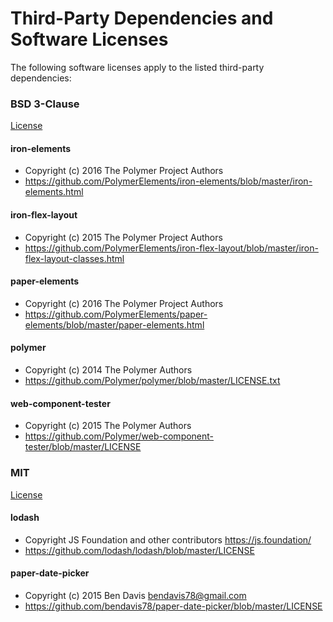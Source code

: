 # Third-Party Dependencies and Software Licenses

The following software licenses apply to the listed third-party dependencies:

### BSD 3-Clause

[License](https://github.com/DigElements/date-picker-display/blob/master/THIRD-PARTY-LICENSES/BSD-3-CLAUSE)

#### iron-elements
- Copyright (c) 2016 The Polymer Project Authors
- https://github.com/PolymerElements/iron-elements/blob/master/iron-elements.html

#### iron-flex-layout
- Copyright (c) 2015 The Polymer Project Authors
- https://github.com/PolymerElements/iron-flex-layout/blob/master/iron-flex-layout-classes.html

#### paper-elements
- Copyright (c) 2016 The Polymer Project Authors
- https://github.com/PolymerElements/paper-elements/blob/master/paper-elements.html

#### polymer
- Copyright (c) 2014 The Polymer Authors
- https://github.com/Polymer/polymer/blob/master/LICENSE.txt

#### web-component-tester
- Copyright (c) 2015 The Polymer Authors
- https://github.com/Polymer/web-component-tester/blob/master/LICENSE

### MIT

[License](https://github.com/DigElements/date-picker-display/blob/master/THIRD-PARTY-LICENSES/MIT)

#### lodash
- Copyright JS Foundation and other contributors <https://js.foundation/>
- https://github.com/lodash/lodash/blob/master/LICENSE

#### paper-date-picker
- Copyright (c) 2015 Ben Davis <bendavis78@gmail.com>
- https://github.com/bendavis78/paper-date-picker/blob/master/LICENSE
